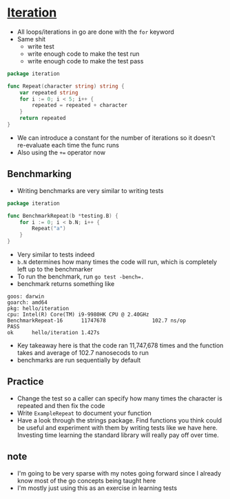 # [Iteration](https://quii.gitbook.io/learn-go-with-tests/go-fundamentals/iteration)
* All loops/iterations in go are done with the `for` keyword
* Same shit
  * write test
  * write enough code to make the test run
  * write enough code to make the test pass
```go
package iteration

func Repeat(character string) string {
	var repeated string
	for i := 0; i < 5; i++ {
		repeated = repeated + character
	}
	return repeated
}
```
* We can introduce a constant for the number of iterations so it doesn't re-evaluate each time the func runs
* Also using the `+=` operator now

## Benchmarking
* Writing benchmarks are very similar to writing tests
```go
package iteration

func BenchmarkRepeat(b *testing.B) {
	for i := 0; i < b.N; i++ {
		Repeat("a")
	}
}
```
* Very similar to tests indeed
* `b.N` determines how many times the code will run, which is completely left up to the benchmarker
* To run the benchmark, run `go test -bench=.`
* benchmark returns something like 
```
goos: darwin
goarch: amd64
pkg: hello/iteration
cpu: Intel(R) Core(TM) i9-9980HK CPU @ 2.40GHz
BenchmarkRepeat-16      11747678               102.7 ns/op
PASS
ok      hello/iteration 1.427s
```
* Key takeaway here is that the code ran 11,747,678 times and the function takes and average of 102.7 nanosecods to run
* benchmarks are run sequentially by default

## Practice
* Change the test so a caller can specify how many times the character is repeated and then fix the code
* Write `ExampleRepeat` to document your function
* Have a look through the strings package. Find functions you think could be useful and experiment with them by writing 
tests like we have here. Investing time learning the standard library will really pay off over time.

## note
* I'm going to be very sparse with my notes going forward since I already know most of the go concepts being taught here
* I'm mostly just using this as an exercise in learning tests